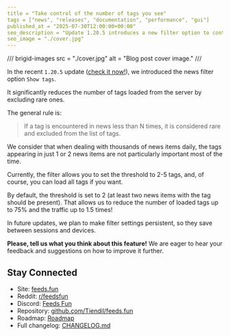 ```yaml
---
title = "Take control of the number of tags you see"
tags = ["news", "releases", "documentation", "performance", "gui"]
published_at = "2025-07-30T12:00:00+00:00"
seo_description = "Update 1.20.5 introduces a new filter option to control the number of tags displayed in Feeds Fun, enhancing performance and usability."
seo_image = "./cover.jpg"
---
```


/// brigid-images
src = "./cover.jpg"
alt = "Blog post cover image."
///

In the recent `1.20.5` update ([check it now!](https://feeds.fun)), we introduced the news filter option `Show tags`.

It significantly reduces the number of tags loaded from the server by excluding rare ones.

The general rule is:

> If a tag is encountered in news less than N times, it is considered rare and excluded from the list of tags.

We consider that when dealing with thousands of news items daily, the tags appearing in just 1 or 2 news items are not particularly important most of the time.

Currently, the filter allows you to set the threshold to 2-5 tags, and, of course, you can load all tags if you want.

By default, the threshold is set to 2 (at least two news items with the tag should be present). That allows us to reduce the number of loaded tags up to 75% and the traffic up to 1.5 times!

In future updates, we plan to make filter settings persistent, so they save between sessions and devices.

**Please, tell us what you think about this feature!** We are eager to hear your feedback and suggestions on how to improve it further.

## Stay Connected

- Site: [feeds.fun](https://feeds.fun/)
- Reddit: [r/feedsfun](https://www.reddit.com/r/feedsfun/)
- Discord: [Feeds Fun](https://discord.com/invite/C5RVusHQXy)
- Repository: [github.com/Tiendil/feeds.fun](https://github.com/Tiendil/feeds.fun)
- Roadmap: [Roadmap](https://github.com/users/Tiendil/projects/1/views/1?pane=info)
- Full changelog: [CHANGELOG.md](https://github.com/Tiendil/feeds.fun/blob/main/CHANGELOG.md)
